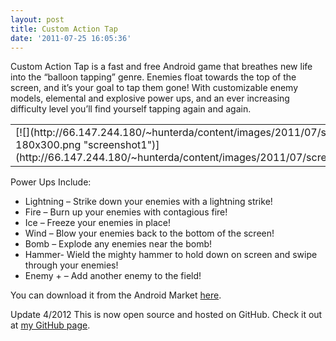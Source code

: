 ```yaml
---
layout: post
title: Custom Action Tap
date: '2011-07-25 16:05:36'
---
```



Custom Action Tap is a fast and free Android game that breathes new life into the “balloon tapping” genre. Enemies float towards the top of the screen, and it’s your goal to tap them gone! With customizable enemy models, elemental and explosive power ups, and an ever increasing difficulty level you’ll find yourself tapping again and again.

<table><tr><td>[![](http://66.147.244.180/~hunterda/content/images/2011/07/screenshot1221-180x300.png "screenshot1")](http://66.147.244.180/~hunterda/content/images/2011/07/screenshot1221.png)</td><td>[![](http://66.147.244.180/~hunterda/content/images/2011/07/screenshot281-180x300.png "screenshot2")](http://66.147.244.180/~hunterda/content/images/2011/07/screenshot281.png)</td><td>[![](http://66.147.244.180/~hunterda/content/images/2011/07/screenshot331-180x300.png "screenshot3")](http://66.147.244.180/~hunterda/content/images/2011/07/screenshot331.png)</td></tr></table>Power Ups Include:

- Lightning – Strike down your enemies with a lightning strike!
- Fire – Burn up your enemies with contagious fire!
- Ice – Freeze your enemies in place!
- Wind – Blow your enemies back to the bottom of the screen!
- Bomb – Explode any enemies near the bomb!
- Hammer- Wield the mighty hammer to hold down on screen and swipe through your enemies!
- Enemy + – Add another enemy to the field!

You can download it from the Android Market [here](https://market.android.com/details?id=com.hunterdavis.customactiontap).

Update 4/2012 This is now open source and hosted on GitHub. Check it out at [my GitHub page](https://github.com/huntergdavis).


